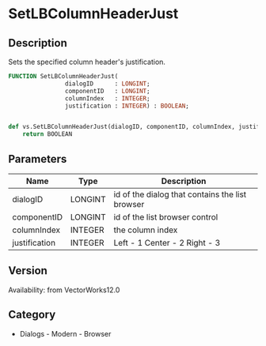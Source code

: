 # SetLBColumnHeaderJust

## Description
Sets the specified column header's justification.

```pascal
FUNCTION SetLBColumnHeaderJust(
				dialogID      : LONGINT;
				componentID   : LONGINT;
				columnIndex   : INTEGER;
				justification : INTEGER) : BOOLEAN;
```

```python

def vs.SetLBColumnHeaderJust(dialogID, componentID, columnIndex, justification):
    return BOOLEAN
```

## Parameters
|Name|Type|Description|
|---|---|---|
|dialogID|LONGINT|id of the dialog that contains the list browser|
|componentID|LONGINT|id of the list browser control|
|columnIndex|INTEGER|the column index|
|justification|INTEGER|Left - 1 Center - 2 Right - 3|

## Version
Availability: from VectorWorks12.0
## Category
* Dialogs - Modern - Browser

